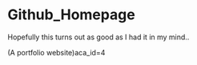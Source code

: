 # Github_Homepage
Hopefully this turns out as good as I had it in my mind..



(A portfolio website)aca_id=4
